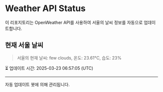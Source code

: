 
# Weather API Status

이 리포지토리는 OpenWeather API를 사용하여 서울의 날씨 정보를 자동으로 업데이트합니다.

## 현재 서울 날씨
> 서울의 현재 날씨: few clouds, 온도: 23.61°C, 습도: 23%

⏳ 업데이트 시간: 2025-03-23 06:57:05 (UTC)

---
자동 업데이트 봇에 의해 관리됩니다.
